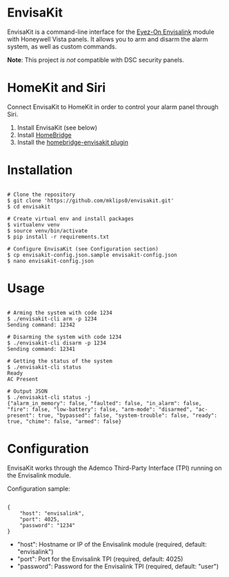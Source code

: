 # EnvisaKit

EnvisaKit is a command-line interface for the [Eyez-On Envisalink](http://www.eyezon.com) module with Honeywell Vista panels. It allows you to arm and disarm the alarm system, as well as custom commands.

**Note**: This project _is not_ compatible with DSC security panels.

# HomeKit and Siri

Connect EnvisaKit to HomeKit in order to control your alarm panel through Siri.

1. Install EnvisaKit (see below)
2. Install [HomeBridge](https://github.com/nfarina/homebridge)
3. Install the [homebridge-envisakit plugin](https://github.com/mklips0/homebridge-envisakit)

# Installation

```

# Clone the repository
$ git clone 'https://github.com/mklips0/envisakit.git'
$ cd envisakit

# Create virtual env and install packages
$ virtualenv venv
$ source venv/bin/activate
$ pip install -r requirements.txt

# Configure EnvisaKit (see Configuration section)
$ cp envisakit-config.json.sample envisakit-config.json
$ nano envisakit-config.json

```

# Usage

```

# Arming the system with code 1234
$ ./envisakit-cli arm -p 1234
Sending command: 12342

# Disarming the system with code 1234
$ ./envisakit-cli disarm -p 1234
Sending command: 12341

# Getting the status of the system
$ ./envisakit-cli status
Ready
AC Present

# Output JSON
$ ./envisakit-cli status -j
{"alarm_in_memory": false, "faulted": false, "in_alarm": false, "fire": false, "low-battery": false, "arm-mode": "disarmed", "ac-present": true, "bypassed": false, "system-trouble": false, "ready": true, "chime": false, "armed": false}

```


# Configuration

EnvisaKit works through the Ademco Third-Party Interface (TPI) running on the Envisalink module.

Configuration sample:

```

{
	"host": "envisalink",
	"port": 4025,
	"password": "1234"
}

```

* "host": Hostname or IP of the Envisalink module (required, default: "envisalink")
* "port": Port for the Envisalink TPI (required, default: 4025)
* "password": Password for the Envisalink TPI (required, default: "user")




